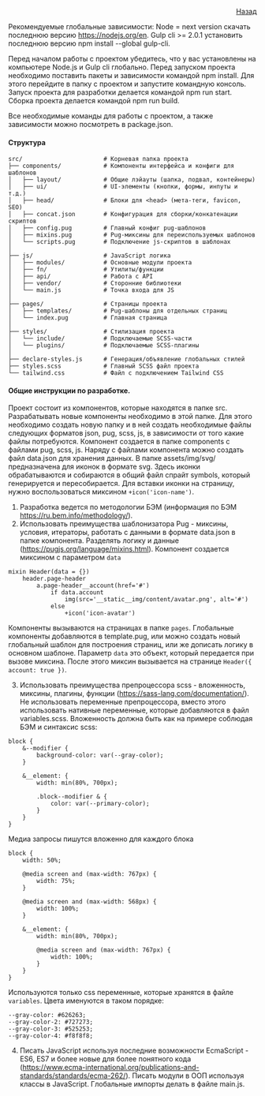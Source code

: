 <p align="right">
    <a href="../README.md">Назад</a>
</p>

Рекомендуемые глобальные зависимости:
Node = next version скачать последнюю версию https://nodejs.org/en.
Gulp cli >= 2.0.1 установить последнюю версию npm install --global gulp-cli.

Перед началом работы с проектом убедитесь, что у вас установлены на компьютере Node.js и Gulp cli глобально.
Перед запуском проекта необходимо поставить пакеты и зависимости командой npm install. Для этого перейдите в папку с проектом и запустите командную консоль.
Запуск проекта для разработки делается командой npm run start.
Сборка проекта делается командой npm run build.

Все необходимые команды для работы с проектом, а также зависимости можно посмотреть в package.json.

#### Структура
```commandline
src/                       # Корневая папка проекта
├── components/            # Компоненты интерфейса и конфиги для шаблонов
│   ├── layout/            # Общие лэйауты (шапка, подвал, контейнеры)
│   ├── ui/                # UI-элементы (кнопки, формы, инпуты и т.д.)
│   ├── head/              # Блоки для <head> (мета-теги, favicon, SEO)
│   ├── concat.json        # Конфигурация для сборки/конкатенации скриптов
│   ├── config.pug         # Главный конфиг pug-шаблонов
│   ├── mixins.pug         # Pug-миксины для переиспользуемых шаблонов
│   └── scripts.pug        # Подключение js-скриптов в шаблонах
│
├── js/                    # JavaScript логика
│   ├── modules/           # Основные модули проекта
│   ├── fn/                # Утилиты/функции
│   ├── api/               # Работа с API
│   ├── vendor/            # Сторонние библиотеки
│   └── main.js            # Точка входа для JS
│
├── pages/                 # Страницы проекта
│   ├── templates/         # Pug-шаблоны для отдельных страниц
│   └── index.pug          # Главная страница
│
├── styles/                # Стилизация проекта
│   └── include/           # Подключаемые SCSS-части
│   └── plugins/           # Подключаемые SCSS-плагины
│
├── declare-styles.js      # Генерация/объявление глобальных стилей
├── styles.scss            # Главный SCSS файл проекта
└── tailwind.css           # Файл с подключением Tailwind CSS
```

#### Общие инструкции по разработке.
Проект состоит из компонентов, которые находятся в папке src. Разрабатывать новые компоненты необходимо в этой папке. Для этого необходимо создать новую папку и в ней создать необходимые файлы следующих форматов json, pug, scss, js, в зависимости от того какие файлы потребуются.
Компонент создается в папке components c файлами pug, scss, js. Наряду с файлами компонента можно создать файл data.json для хранения данных.
В папке assets/img/svg/ предназначена для иконок в формате svg. Здесь иконки обрабатываются и собираются в общий файл спрайт symbols, который генерируется и пересобирается. Для вставки иконки на страницу, нужно воспользоваться миксином `+icon('icon-name')`.

1. Разработка ведется по методологии БЭМ (информация по БЭМ https://ru.bem.info/methodology/).
2. Использовать преимущества шаблонизатора Pug - миксины, условия, итераторы, работать с данными в формате data.json в папке компонента. Разделять логику и данные (https://pugjs.org/language/mixins.html).
Компонент создается миксином с параметром `data`
```commandline
mixin Header(data = {})
    header.page-header
        a.page-header__account(href='#')
            if data.account
                img(src='__static__img/content/avatar.png', alt='#')
            else
                +icon('icon-avatar')
```
Компоненты вызываются на страницах в папке `pages`. Глобальные компоненты добавляются в template.pug, или можно создать новый глобальный шаблон для построения страниц, или же дописать логику в основном шаблоне. Параметр `data` это объект, который передается при вызове миксина. После этого миксин вызывается на странице `Header({ account: true })`.

3. Использовать преимущества препроцессора scss - вложенность, миксины, плагины, функции (https://sass-lang.com/documentation/).
   Не использовать переменные препроцессора, вместо этого использовать нативные переменные, которые добавляются в файл variables.scss.
Вложенность должна быть как на примере соблюдая БЭМ и синтаксис scss:
```commandline
block {
    &--modifier {
        background-color: var(--gray-color);
    }

    &__element: {
        width: min(80%, 700px);

        .block--modifier & {
            color: var(--primary-color);
        }
    }
}
```
Медиа запросы пишутся вложенно для каждого блока
```commandline
block {
    width: 50%;

    @media screen and (max-width: 767px) {
        width: 75%;
    }

    @media screen and (max-width: 568px) {
        width: 100%;
    }

    &__element: {
        width: min(80%, 700px);

        @media screen and (max-width: 767px) {
            width: 100%;
        }
    }
}
```

Используются только css переменные, которые хранятся в файле `variables`. Цвета именуются в таком порядке:
```commandline
--gray-color: #626263;
--gray-color-2: #727273;
--gray-color-3: #525253;
--gray-color-4: #f8f8f8;
```

4. Писать JavaScript используя последние возможности EcmaScript - ES6, ES7 и более новые для более понятного кода (https://www.ecma-international.org/publications-and-standards/standards/ecma-262/). Писать модули в ООП используя классы в JavaScript.
   Глобальные импорты делать в файле main.js.
